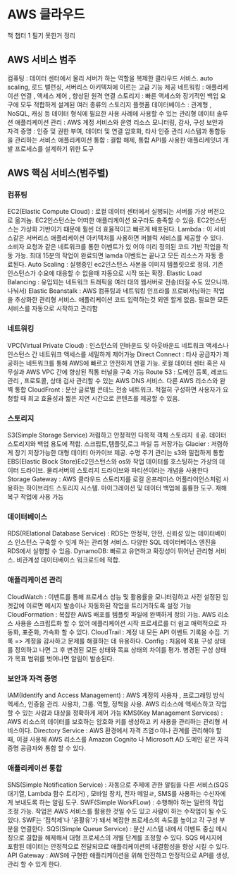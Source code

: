# AWS 클라우드
책 챕터 1 필기 못한거 정리
## AWS 서비스 범주
컴퓨팅 : 데이터 센터에서 물리 서버가 하는 역할을 복제한 클라우드 서비스. auto scaling, 로드 밸런싱, 서버리스 아키텍처에 이르는 고급 기능 제공
네트워킹 : 애플리케이션 연결 , 액세스 제어 , 향상된 원격 연결
스토리지 : 빠른 액세스와 장기적인 백업 요구에 모두 적합하게 설계된 여러 종류의 스토리지 플랫폼
데이터베이스 : 관계형 , NoSQL, 캐싱 등 데이터 형식에 필요한 사용 사례에 사용할 수 있는 관리형 데이터 솔루션
애플리케이션 관리 : AWS 계정 서비스와 운영 리소스 모니터링, 감사, 구성
보안과 자격 증명 : 인증 및 권한 부여, 데이터 및 연결 암호화, 타사 인증 관리 시스템과 통합등을 관리하는 서비스
애플리케이션 통합 : 결합 해제, 통합 API를 사용한 애플리케잇녀 개발 프로세스를 설계하기 위한 도구

## AWS 핵심 서비스(범주별)
### 컴퓨팅
EC2(Elastic Compute Cloud) : 로컬 데이터 센터에서 실행되는 서버를 가상 버전으로 옮겨놈. EC2인스턴스는 어떠한 애플리케이션 요구라도 충족할 수 있음. EC2인스턴스는 가상화 기반이기
떄문에 훨씬 더 효율적이고 빠르게 배포된다.
Lambda : 이 서비스같은 서버리스 애플리케이션 아키텍처를 사용하면 퍼블릭 서비스를 제공할 수 있다. 소비자 요청과 같은 네트워크를 통한 이벤트가 있
어야 미리 정의된 코드 기반 작업을 작동 가능. 최대 15분의 작업이 완료되면 lamda 이벤트는 끝나고 모든 리소스가 자동 종료된다.
Auto Scaling : 실행중인 ec2인스턴스 사본을 이미지 템플릿으로 정의. 기존 인스턴스가 수요에 대응할 수 없을때 자동으로 시작 또는 확장.
Elastic Load Balancing : 유입되는 네트워크 트래픽을 여러 대의 웹서버로 전송(터질 수도 있으니까. 나눠서)
Elastic Beanstalk : AWS 컴퓨팅과 네트워킹 인프라를 프로비저닝하는 작업을 추상화한 관리형 서비스. 애플리케이션 코드 입력하는것 외엔 할게 없음. 필요한 모든 서비스를 
자동으로 시작하고 관리함

### 네트워킹
VPC(Virtual Private Cloud) : 인스턴스의 인바운드 및 아웃바운드 네트워크 액세스나 인스턴스 간 네트워크 액세스를 세밀하게 제어가능
Direct Connect : 타사 공급자가 제공하는 네트워크를 통해 AWS에 빠르고 안전하게 연결 가능. 로컬 데이터 센터 혹은 사무실과 AWS VPC 간에 향상된 직통 터널을 구축 가능
Route 53 : 도메인 등록,  레코드 관리 , 프로토콜, 상태 검사 관리할 수 있는 AWS DNS 서비스. 다른 AWS 리소스와 완벽 통합
CloudFront : 분산 글로벌 콘테느 전송 네트워크. 적절히 구성하면 사용자가 요청할 때 최고 효율성과 짧은 지연 시간으로 콘텐츠를 제공할 수 있음.

### 스토리지
S3(Simple Storage Service) 저렴하고 안정적인 다목적 객체 스토리지 ㅔ공. 데이터 스토리지와 백업 용도에 적합. 스크립트,템플릿,로그 파일 등 저장가능
Glacier : 저렴하게 장기 저장가능한 대형 데이터 아카이브 제공. 수명 주기 관리는 s3와 밀접하게 통합
EBS(Elastic Block Store)Ec2인스턴스와 os와 작업 데이터를 호스팅하는 가상의 데이터 드라이브. 물리서버의 스토리지 드라이브와 파티션이라는 개념을 사용한다
Storage Gateway : AWS 클라우드 스토리지를 로컬 온프레미스 어플라이언스처럼 사용하는 하이브리드 스토리지 시스템. 마이그레이션 및 데이터 백업에 훌륭한 도구. 재해 복구 작업에 사용 가능

### 데이터베이스
RDS(RElational Database Service) : RDS는 안정적, 안전, 신뢰성 있는 데이터베이스 인스턴스 구축할 수 잇게 하는 관리형 서비스. 다양한 SQL 데이터베이스 엔진을 RDS에서 실행할 수 있음.
DynamoDB: 빠르고 유연하고 확장성이 뛰어난 관리형 서비스. 비관계성 데이터베이스 워크로드에 적합.

### 애플리케이션 관리
CloudWatch : 이벤트를 통해 프로세스 성능 및 활용률을 모니터링하고 사전 설정된 임곗값에 이르면 메시지 발송이나 자동화된 작업을 트리거하도록 설정 가능
CloudFormation : 복잡한 AWS 배포를 템플릿 파일에 완벽하게 정의 가능. AWS 리소스 사용을 스크립트화 할 수 있어 에플리케이션 시작 프로세르를 더 쉽고 매력적으로
자동화, 표준화, 가속화 할 수 있다.
CloudTrail : 계정 내 모든 API 이벤트 기록을 수집. 기록 => 계정을 감사하고 문제를 해결하는 데 유용하다.
Config : 처음에 목표 구성 상태를 정의하고 나면 그 후 변경된 모든 상태와 목표 상태의 차이를 평가. 병경된 구성 상태가 목표 범위를 벗어나면 알림이 발송된다.

### 보안과 자격 증명
IAM(Identify and Access Management) : AWS 계정의 사용자 , 프로그래밍 방식 엑세스, 인증을 관리. 사용자, 그룹. 역할, 정책을 사용. AWS 리소스에 액세스하고 작업할 수 있는 사람과 대상을 정확하게 제어 가능
KMS(Key Management Services) : AWS 리소스의 데이터를 보호하는 암호화 키를 생성하고 키 사용을 관리하는 관리형 서비스이다.
Directory Service : AWS 환경에서 자격 즈염ㅇ이나 관계를 관리해야 할 때, 이걸 사용해 AWS 리소스를 Amazon Cognito 나 Microsoft AD 도메인 같은 자격 증명 공급자와 통합 할 수 있다.

### 애플리케이션 통합
SNS(Simple Notification Service) : 자동으로 주제에 관한 알림을 다른 서비스(SQS 대기열, Lambda 함수 트리거) , 모바일 장치, 전자 메일ㄹ, SMS를 사용하는 수신자에게 보내도록 하는 알림 도구.
SWF(Simple WorkFLow) : 수행해야 하는 일련의 작업 조정 가능. 작업은 AWS 서비스를 활용한 것일 수도 있고 사람이 하는 수작업이 될 수도 있다. SWF는 '접착제'나 '윤활유'가 돼서 복잡한 프로세스의 속도를 높이고 각 구성 부분을 연결한다.
SQS(Simple Queue Service) : 분산 시스템 내에서 이벤트 중심 메시징으로 결합을 해제해서 대형 프로세스의 개별 단계를 조정할 수 있다. SQS 메시지에 포함된 데이터는 안정적으로 전달되므로 애플리케이션의 내결함성을 향상 시킬 수 있다.
API Gateway : AWS에 구현한 애플리케이션을 위해 안전하고 안정적으로 API를 생성, 관리 할 수 있게 한다.
